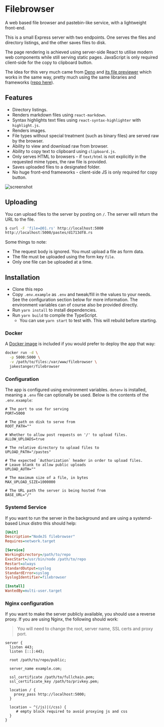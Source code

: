 # Filebrowser

A web based file browser and pastebin-like service, with a lightweight front-end.

This is a small Express server with two endpoints. One serves the files and directory listings,
and the other saves files to disk. 

The page rendering is achieved using server-side React to utilise modern web components while 
still serving static pages. JavaScript is only required client-side for the copy to clipboard button.

The idea for this very much came from [Deno](https://deno.land/) and [its file previewer](https://deno.land/std/examples/welcome.ts)
which works in the same way, pretty much using the same libraries and frameworks ([repo here](https://github.com/denoland/deno_website2)).

## Features

- Directory listings.
- Renders markdown files using `react-markdown`.
- Syntax highlights text files using `react-syntax-highlighter` with `highlight.js`.
- Renders images.
- File types without special treatment (such as binary files) are served raw by the browser.
- Ability to view and download raw from browser.
- Ability to copy text to clipboard using `clipboard.js`.
- Only serves HTML to browsers - if `text/html` is not explicitly in the requested mime types, the raw file is provided.
- Saves uploaded files to a designated folder.
- No huge front-end frameworks - client-side JS is only required for copy button.

![screenshot](https://f.jstanger.dev/github/filebrowser/screenshot.png)

## Uploading

You can upload files to the server by posting on `/`. The server will return the URL to the file.

```bash
$ curl -F 'file=@01.rs' http://localhost:5000
http://localhost:5000/pastes/d1713df8.rs
```

Some things to note:

- The request body is ignored. You must upload a file as form data.
- The file must be uploaded using the form key `file`.
- Only one file can be uploaded at a time.

## Installation

- Clone this repo
- Copy `.env.example` as `.env` and tweak/fill in the values to your needs. 
    See the configuration section below for more information. 
    The environment variables can of course also be provided directly.
- Run `yarn install` to install dependencies.
- Run `yarn build` to compile the TypeScript.
    - You can use `yarn start` to test with. This will rebuild before starting.
    
### Docker

A [Docker image](https://hub.docker.com/r/jakestanger/filebrowser) is included if you would prefer to deploy the app that way:

```bash
docker run -d \
  -p 5000:5000 \
  -v /path/to/files:/var/www/filebrowser \
  jakestanger/filebrowser
```

### Configuration

The app is configured using environment variables. `dotenv` is installed, meaning a `.env` file can optionally be used.
Below is the contents of the `.env.example`:

```dotenv
# The port to use for serving
PORT=5000

# The path on disk to serve from
ROOT_PATH=""

# Whether to allow post requests on '/' to upload files.
ALLOW_UPLOADS=true

# The relative directory to upload files to
UPLOAD_PATH="/pastes"

# The expected `Authorization` header in order to upload files.
# Leave blank to allow public uploads
UPLOAD_AUTH=""

# The maximum size of a file, in bytes
MAX_UPLOAD_SIZE=1000000

# The URL path the server is being hosted from
BASE_URL="/"
```

### Systemd Service

If you want to run the server in the background and are using a systemd-based Linux distro this should help:

```ini
[Unit]
Description="NodeJS filebrowser"
Requires=network.target

[Service]
WorkingDirectory=/path/to/repo
ExecStart=/usr/bin/node /path/to/repo
Restart=always
StandardOutput=syslog
StandardError=syslog
SyslogIdentifier=filebrowser

[Install]
WantedBy=multi-user.target
```

### Nginx configuration

If you want to make the server publicly available, you should use a reverse proxy. If you are
using Nginx, the following should work:

> You will need to change the root, server name, SSL certs and proxy port.

```nginx
server {
  listen 443;
  listen [::]:443;

  root /path/to/repo/public;

  server_name example.com;

  ssl_certificate /path/to/fullchain.pem;
  ssl_certificate_key /path/to/privkey.pem;

  location / {
    proxy_pass http://localhost:5000;
  }

  location ~ ^(/js)|(/css) {
     # empty block required to avoid proxying js and css
  }
}
```
